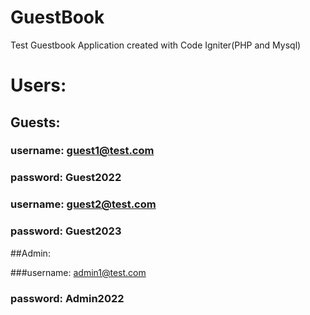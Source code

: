 # GuestBook
Test Guestbook Application created with Code Igniter(PHP and Mysql)

# Users:

## Guests:

### username: guest1@test.com
### password: Guest2022

### username: guest2@test.com
### password: Guest2023

##Admin:

###username: admin1@test.com
### password: Admin2022
